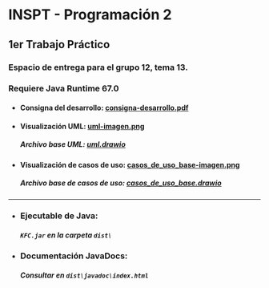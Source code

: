 # INSPT - Programación 2
## 1er Trabajo Práctico
### Espacio de entrega para el grupo 12, tema 13.

### Requiere Java Runtime 67.0

- #### Consigna del desarrollo: <a href="consigna-desarrollo.pdf" download>consigna-desarrollo.pdf</a>

- #### Visualización UML: <a href="uml-imagen.png" download>uml-imagen.png</a>
  ##### Archivo base UML:  <a href="uml.drawio" download>uml.drawio</a>

- #### Visualización de casos de uso: <a href="casos_de_uso_base-imagen.png" download>casos_de_uso_base-imagen.png</a>
  ##### Archivo base de casos de uso:  <a href="casos_de_uso_base.drawio" download>casos_de_uso_base.drawio</a>

-----

- ### Ejecutable de Java: 
  ##### `KFC.jar` en la carpeta `dist\`

- ### Documentación JavaDocs: 
  ##### Consultar en `dist\javadoc\index.html`

